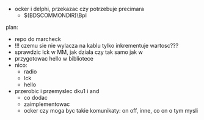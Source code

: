- ocker i delphi, przekazac czy potrzebuje precimara
	- $(BDSCOMMONDIR)\Bpl

plan:
- repo do marcheck
- !!! czemu sie nie wylacza na kablu tylko inkrementuje wartosc???
- sprawdzic lck w MM, jak dziala czy tak samo jak w 
- przygotowac hello w bibliotece
- nico: 
	- radio
	- lck
	- hello
- przerobic i przemyslec dku1 i and
	- co dodac
	- zaimplementowac
	- ocker czy moga byc takie komunikaty: on off, inne, co on o tym mysli 

